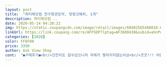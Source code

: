 ```yaml
---
layout: post 
title:  "파티복닷컴 전구왕관모자, 핫핑크해피, 1개" 
description: 파티복닷컴 ..
date: 2020-05-14 04:20:22 
img: https://static.coupangcdn.com/image/retail/images/60402565488018-6f25dd00-f90a-4663-bf62-e9276b5fb964.jpg 
linkUrl: https://link.coupang.com/re/AFFSDP?lptag=AF3600438&subid=ahnPublicAsk&pageKey=73717138&itemId=245132488&vendorItemId=3602924416&traceid=V0-113-7ec48071d16bb626 
categories: [1020] 
color: FF6F00 
price: 3350 
author: Ask View Shop 
cont:  "●구매후기●<br/>건전지도 갈수있으니까 자체가 찢어지지않는이상<br/>굿굿!!! 어린이집 선물로도 굿인것같아요 ㅋㅋ<br/>꺼지기도하구요 당연히!<br/>나중에 리본같은것만 있음 리폼도 할수있으니까<br/>막 고급진느낌은 없는데 사진빨은 꽤 잘받아요 ㅎ<br/>무게는 매우가볍고<br/>무엇보다 전구가 반짝반짝하니까 아이가 너무좋아하네요<br/>반짝단계가 3단계있어요<br/>버튼 하나로 켰다 껐다하는 기능과 빠른속도로 깜빡이는기능.<br/> 느린속도로 깜빡이는 기능 모두 할수있어요^^<br/>불은 트리전구처럼<br/>사진찍으면 예쁠것같아 주문했어요<br/>생일날 예쁘게 사진찍어줄수있을것같아요 ㅋㅋㅋ<br/>아기 두돌생일을  특별하게 꾸며주고싶어서<br/>아이 생일도 곧 오지만<br/>아이어른 다 맞아요 ㅋㅋㅋ<br/>엄청빨리반짝반짝<br/>엄층느리게 반짝 반짝<br/>왕관 머리띠를 찾던중벌견! 이거 가성비 완전갑!!<br/>왕관모양도 나중에 따로 다른걸로 변형해서 리폼해도좋고<br/>이거 사세요 ㅋㅋ 웬만한 2000원짜리보다<br/>이건뭐 반영구 아닐까요?ㅋㅋㅋㅋ<br/>이렇게요 ㅋㅋㅋㅋ<br/>좋은것같아요 ㅋㅋㅋ<br/>처음에 분리되서 와서 놀랬어요  홈에 끼워서 완성하니 이쁘긴하네요 생일파티에 요긴하게 잘썼어요^^<br/>천천히반짝반짝<br/>펠트지라고 하나요?펠트왕관에 플라스틱 머리띠를 끼워넣는 방식으로 간단하게 조립할수있구요.<br/><br/>훨 나은것같아요 빼서 머리띠로 따로 쓸수도있어서<br/>" 
---
```

